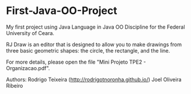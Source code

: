 # First-Java-OO-Project
My first project using Java Language in Java OO Discipline for the Federal University of Ceara.

RJ Draw is an editor that is designed to allow you to make drawings from three basic geometric shapes: the circle, the rectangle, and the line.

For more details, please open the file "Mini Projeto TPE2 - Organizacao.pdf".

Authors: Rodrigo Teixeira (http://rodrigotnoronha.github.io/)
         Joel Oliveira Ribeiro 


